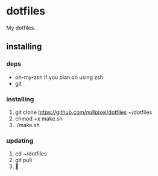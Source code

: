 # dotfiles

My dotfiles.

## installing

### deps

* oh-my-zsh if you plan on using zsh
* git

### installing

1. git clone https://github.com/nullpixel/dotfiles ~/dotfiles
2. chmod +x make.sh
3. ./make.sh

### updating

1. cd ~/dotfiles
2. git pull
3. :tada:

